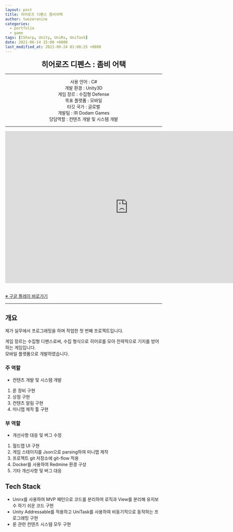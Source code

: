 ```yaml
---
layout: post
title: 히어로즈 디펜스 좀비어택
author: twozeronine
categories:
  - portfolio
  - game
tags: [CSharp, Unity, UniRx, UniTask]
date: 2021-06-14 15:00 +0800
last_modified_at: 2021-09-24 01:08:25 +0800
---
```


<center>
<span style=
"font-size:170%;
font-weight:bold">
히어로즈 디펜스 : 좀비 어택
</span>
</center>

---

<center>사용 언어 : C#</center>
<center>개발 환경 : Unity3D</center>
<center>게임 장르 : 수집형 Defense</center>
<center>목표 플랫폼 : 모바일</center>
<center>타깃 국가 : 글로벌</center>
<center>개발팀 : ㈜ Dodam Games</center>
<center>당담역할 : 컨텐츠 개발 및 시스템 개발</center>

---

<center>
<iframe width="788" height="488" src="https://www.youtube.com/embed/0Ct5K-o4hcI" title="YouTube video player" frameborder="0" allow="accelerometer; autoplay; clipboard-write; encrypted-media; gyroscope; picture-in-picture" allowfullscreen></iframe>
</center>

<br/>

[※ 구글 플레이 바로가기](https://play.google.com/store/apps/details?id=com.dodamgames.aos.newdefense)


---

## 개요

제가 실무에서 프로그래밍을 하며 작업한 첫 번째 프로젝트입니다.

게임 장르는 수집형 디펜스로써, 수집 형식으로 히어로를 모아 전략적으로 기지를 방어하는 게임입니다.  
모바일 플랫폼으로 개발하였습니다.

### 주 역할

- 컨텐츠 개발 및 시스템 개발

1. 룬 장비 구현
2. 상점 구현
3. 컨텐츠 알림 구현
4. 미니맵 제작 툴 구현

### 부 역할

- 개선사항 대응 및 버그 수정

1. 월드맵 UI 구현
2. 게임 스테이지를 Json으로 parsing하여 미니맵 제작
3. 프로젝트 git 저장소에 git-flow 적용
4. Docker를 사용하여 Redmine 환경 구성
5. 기타 개선사항 및 버그 대응

## Tech Stack

- Unirx를 사용하여 MVP 패턴으로 코드를 분리하여 로직과 View를 분리해 유지보수 하기 쉬운 코드 구현
- Unity Addressable를 적용하고 UniTask를 사용하여 비동기적으로 동작하는 프로그래밍 구현
- 룬 관련 컨텐츠 시스템 모두 구현
